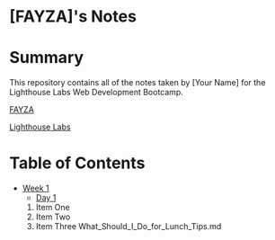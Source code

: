 # [FAYZA]'s Notes



# Summary 

This repository contains all of the notes taken by [Your Name] for the Lighthouse Labs Web Development Bootcamp.

[FAYZA](https://github.com/VICTORIOUS1989/)

[Lighthouse Labs](https://web.compass.lighthouselabs.ca/)

# Table of Contents
* [Week 1](/Week_1)
  * [Day 1](/Week_1/Day_1)
  1. Item One 
  2. Item Two
  3. Item Three
  What_Should_I_Do_for_Lunch_Tips.md 